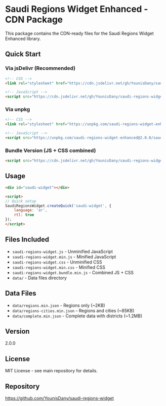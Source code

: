 # Saudi Regions Widget Enhanced - CDN Package

This package contains the CDN-ready files for the Saudi Regions Widget Enhanced library.

## Quick Start

### Via jsDelivr (Recommended)

```html
<!-- CSS -->
<link rel="stylesheet" href="https://cdn.jsdelivr.net/gh/YounisDany/saudi-regions-widget@main/dist/saudi-regions-widget.min.css">

<!-- JavaScript -->
<script src="https://cdn.jsdelivr.net/gh/YounisDany/saudi-regions-widget@main/dist/saudi-regions-widget.min.js"></script>
```

### Via unpkg

```html
<!-- CSS -->
<link rel="stylesheet" href="https://unpkg.com/saudi-regions-widget-enhanced@2.0.0/saudi-regions-widget.min.css">

<!-- JavaScript -->
<script src="https://unpkg.com/saudi-regions-widget-enhanced@2.0.0/saudi-regions-widget.min.js"></script>
```

### Bundle Version (JS + CSS combined)

```html
<script src="https://cdn.jsdelivr.net/gh/YounisDany/saudi-regions-widget@main/dist/saudi-regions-widget.bundle.min.js"></script>
```

## Usage

```html
<div id="saudi-widget"></div>

<script>
// Quick setup
SaudiRegionsWidget.createQuick('saudi-widget', {
    language: 'ar',
    rtl: true
});
</script>
```

## Files Included

- `saudi-regions-widget.js` - Unminified JavaScript
- `saudi-regions-widget.min.js` - Minified JavaScript
- `saudi-regions-widget.css` - Unminified CSS
- `saudi-regions-widget.min.css` - Minified CSS
- `saudi-regions-widget.bundle.min.js` - Combined JS + CSS
- `data/` - Data files directory

## Data Files

- `data/regions.min.json` - Regions only (~2KB)
- `data/regions-cities.min.json` - Regions and cities (~85KB)
- `data/complete.min.json` - Complete data with districts (~1.2MB)

## Version

2.0.0

## License

MIT License - see main repository for details.

## Repository

https://github.com/YounisDany/saudi-regions-widget
